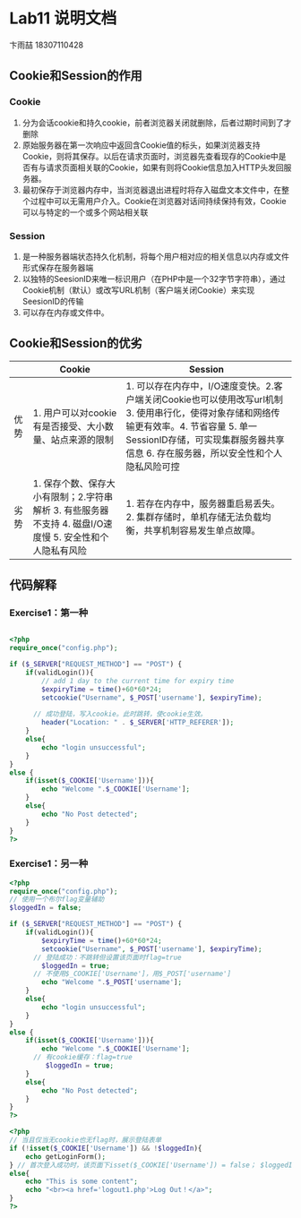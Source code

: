 #  Lab11 说明文档

卞雨喆 18307110428

## Cookie和Session的作用

### Cookie

1. 分为会话cookie和持久cookie，前者浏览器关闭就删除，后者过期时间到了才删除
2. 原始服务器在第一次响应中返回含Cookie值的标头，如果浏览器支持Cookie，则将其保存。以后在请求页面时，浏览器先查看现存的Cookie中是否有与请求页面相关联的Cookie，如果有则将Cookie信息加入HTTP头发回服务器。
3. 最初保存于浏览器内存中，当浏览器退出进程时将存入磁盘文本文件中，在整个过程中可以无需用户介入。Cookie在浏览器对话间持续保持有效，Cookie可以与特定的一个或多个网站相关联

### Session

1. 是一种服务器端状态持久化机制，将每个用户相对应的相关信息以内存或文件形式保存在服务器端
2. 以独特的SeesionID来唯一标识用户（在PHP中是一个32字节字符串），通过Cookie机制（默认）或改写URL机制（客户端关闭Cookie）来实现SeesionID的传输
3. 可以存在内存或文件中。

## Cookie和Session的优劣

|      | Cookie                                                       | Session                                                      |
| ---- | ------------------------------------------------------------ | ------------------------------------------------------------ |
| 优势 | 1. 用户可以对cookie有是否接受、大小数量、站点来源的限制      | 1. 可以存在内存中，I/O速度变快。2.客户端关闭Cookie也可以使用改写url机制 3. 使用串行化，使得对象存储和网络传输更有效率。4. 节省容量 5. 单一SessionID存储，可实现集群服务器共享信息 6. 存在服务器，所以安全性和个人隐私风险可控 |
| 劣势 | 1. 保存个数、保存大小有限制；2.字符串解析 3. 有些服务器不支持 4. 磁盘I/O速度慢 5. 安全性和个人隐私有风险 | 1. 若存在内存中，服务器重启易丢失。2.  集群存储时，单机存储无法负载均衡，共享机制容易发生单点故障。 |





## 代码解释

### Exercise1：第一种

```php

<?php
require_once("config.php");

if ($_SERVER["REQUEST_METHOD"] == "POST") {
    if(validLogin()){
        // add 1 day to the current time for expiry time
        $expiryTime = time()+60*60*24;
        setcookie("Username", $_POST['username'], $expiryTime);
      
      // 成功登陆，写入cookie。此时跳转，使cookie生效。
        header("Location: " . $_SERVER['HTTP_REFERER']);
    }
    else{
        echo "login unsuccessful";
    }
}
else {
    if(isset($_COOKIE['Username'])){
        echo "Welcome ".$_COOKIE['Username'];
    }
    else{
        echo "No Post detected";
    }
}
?>

```

### Exercise1：另一种

```php
<?php
require_once("config.php");
// 使用一个布尔flag变量辅助
$loggedIn = false;

if ($_SERVER["REQUEST_METHOD"] == "POST") {
    if(validLogin()){
        $expiryTime = time()+60*60*24;
        setcookie("Username", $_POST['username'], $expiryTime);
      // 登陆成功：不跳转但设置该页面时flag=true
        $loggedIn = true;
      // 不使用$_COOKIE['Username']，用$_POST['username']
        echo "Welcome ".$_POST['username'];
    }
    else{
        echo "login unsuccessful";
    }
}
else {
    if(isset($_COOKIE['Username'])){
        echo "Welcome ".$_COOKIE['Username'];
      // 有cookie缓存：flag=true
         $loggedIn = true;
    }
    else{
        echo "No Post detected";
    }
}
?>

<?php
// 当且仅当无cookie也无flag时，展示登陆表单
if (!isset($_COOKIE['Username']) && !$loggedIn){
    echo getLoginForm();
} // 首次登入成功时，该页面下isset($_COOKIE['Username']) = false； $loggedIn=true；也能成功输出内容。
else{
    echo "This is some content";
    echo "<br><a href='logout1.php'>Log Out！</a>";
}
?>
```

